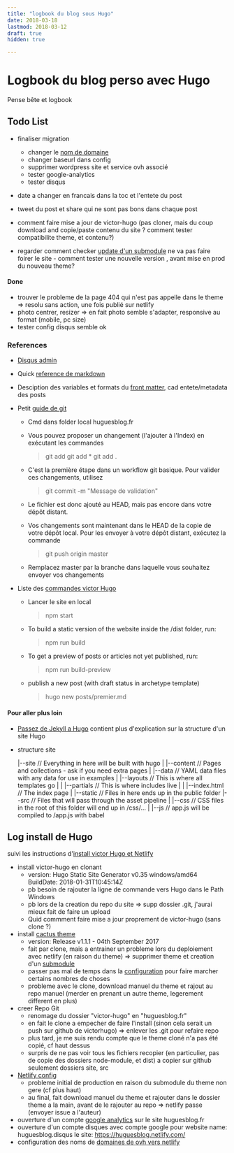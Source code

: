 ```yaml
---
title: "logbook du blog sous Hugo"
date: 2018-03-18
lastmod: 2018-03-12
draft: true
hidden: true

---
```


# Logbook du blog perso avec Hugo

Pense bête et logbook

## Todo List

- finaliser migration
	- changer le [nom de domaine](https://www.netlify.com/docs/custom-domains/)
	- changer baseurl dans config
	- supprimer wordpress site et service ovh associé
	- tester google-analytics
	- tester disqus
- date a changer en francais dans la toc et l'entete du post
- tweet du post et share qui ne sont pas bons dans chaque post

- comment faire mise a jour de victor-hugo (pas cloner, mais du coup download and copie/paste contenu du site ? comment tester compatibilite theme, et contenu?)
- regarder comment checker [update d'un submodule](https://blog.github.com/2016-02-01-working-with-submodules/) ne va pas faire foirer le site - comment tester une nouvelle version , avant mise en prod du nouveau theme?

#### Done
- trouver le probleme de la page 404 qui n'est pas appelle dans le theme => resolu sans action, une fois publié sur netlify
-  photo centrer, resizer => en fait photo semble s'adapter, responsive au format (mobile, pc size)
-  tester config disqus semble ok


### References 

- [Disqus admin](https://disqus.com/admin/)

- Quick [reference de markdown](https://en.support.wordpress.com/markdown-quick-reference/)

- Desciption des variables et formats du [front matter](https://gohugo.io/content-management/front-matter/), cad entete/metadata des posts

- Petit [guide de git](http://rogerdudler.github.io/git-guide/index.fr.html)
	- Cmd dans folder local huguesblog.fr
	- Vous pouvez proposer un changement (l'ajouter à l'Index) en exécutant les commandes
		> git add <filename>
		> git add *
		> git add .
		
	- C'est la première étape dans un workflow git basique. Pour valider ces changements, utilisez
		> git commit -m "Message de validation"
	- Le fichier est donc ajouté au HEAD, mais pas encore dans votre dépôt distant. 
	- Vos changements sont maintenant dans le HEAD de la copie de votre dépôt local. Pour les envoyer à votre dépôt distant, exécutez la commande
		> git push origin master
	- Remplacez master par la branche dans laquelle vous souhaitez envoyer vos changements 

- Liste des [commandes victor Hugo](https://github.com/netlify/victor-hugo)
	- Lancer le site en local
		> npm start
	- To build a static version of the website inside the /dist folder, run:
		> npm run build
	- To get a preview of posts or articles not yet published, run:
		> npm run build-preview
	- publish a new post (with draft status in archetype template)
		> hugo new posts/premier.md


#### Pour aller plus loin

- [Passez de Jekyll a Hugo](https://jamstatic.fr/2017/06/07/migration-de-jekyll-a-hugo/) contient plus d'explication sur la structure d'un site Hugo

- structure site

  |--site                // Everything in here will be built with hugo
  |  |--content          // Pages and collections - ask if you need extra pages
  |  |--data             // YAML data files with any data for use in examples
  |  |--layouts          // This is where all templates go
  |  |  |--partials      // This is where includes live
  |  |  |--index.html    // The index page
  |  |--static           // Files in here ends up in the public folder
  |--src                 // Files that will pass through the asset pipeline
  |  |--css              // CSS files in the root of this folder will end up in /css/...
  |  |--js               // app.js will be compiled to /app.js with babel


## Log install de Hugo

suivi les instructions d'[install victor Hugo et Netlify](https://www.christopheducamp.com/2017/08/23/victor-hugo-sur-netlify--un-guide-%C3%A9tape-par-%C3%A9tape/) 

- install victor-hugo en clonant
	- version: Hugo Static Site Generator v0.35 windows/amd64 BuildDate: 2018-01-31T10:45:14Z
	- pb besoin de rajouter la ligne de commande vers Hugo dans le Path Windows
	- pb lors de la creation du repo du site => supp dossier .git, j'aurai mieux fait de faire un upload 
	- Quid commment faire mise a jour proprement de victor-hugo (sans clone ?)
- install [cactus theme](https://github.com/nodejh/hugo-theme-cactus-plus) 
	- version: Release v1.1.1 - 04th September 2017
	- fait par clone, mais a entrainer un probleme lors du deploiement avec netlify (en raison du theme) => supprimer theme et creation d'un [submodule](https://gohugo.io/hosting-and-deployment/hosting-on-netlify/)
	- passer pas mal de temps dans la [configuration](https://gohugo.io/getting-started/configuration/) pour faire marcher certains nombres de choses
	- probleme avec le clone, download manuel du theme et rajout au repo manuel (merder en prenant un autre theme, legerement different en plus)
- creer Repo Git
	- renomage du dossier "victor-hugo" en "huguesblog.fr"
	- en fait le clone a empecher de faire l'install (sinon cela serait un push sur github de victorhugo) => enlever les .git pour refaire repo
	- plus tard, je me suis rendu compte que le theme cloné n'a pas été copié, cf haut dessus
	- surpris de ne pas voir tous les fichiers recopier (en particulier, pas de copie des dossiers node-module, et dist) a copier sur github seulement dossiers site, src 
- [Netlify config](https://app.netlify.com/account/sites)
	- probleme initial de production en raison du submodule du theme non gere (cf plus haut)
	- au final, fait download manuel du theme et rajouter dans le dossier theme a la main, avant de le rajouter au repo => netlify passe (envoyer issue a l'auteur)
- ouverture d'un compte [google analytics](https://analytics.google.com) sur le site huguesblog.fr
- ouverture d'un compte disques avec compte google pour website name: huguesblog.disqus le site: https://huguesblog.netlify.com/
- configuration des noms de [domaines de ovh vers netlify](https://www.netlify.com/docs/custom-domains/#dns-configuration) 



